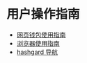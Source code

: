 # 用户操作指南

- [网页钱包使用指南](WebWalletGuide.md)
- [浏览器使用指南](hashgardExplorerGuide.md)
- [hashgard 导航](hashgardNav.md)
